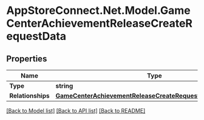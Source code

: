 # AppStoreConnect.Net.Model.GameCenterAchievementReleaseCreateRequestData

## Properties

Name | Type | Description | Notes
------------ | ------------- | ------------- | -------------
**Type** | **string** |  | 
**Relationships** | [**GameCenterAchievementReleaseCreateRequestDataRelationships**](GameCenterAchievementReleaseCreateRequestDataRelationships.md) |  | 

[[Back to Model list]](../README.md#documentation-for-models) [[Back to API list]](../README.md#documentation-for-api-endpoints) [[Back to README]](../README.md)


